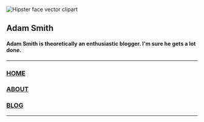![Hipster face vector clipart](hipster-face-bw-400x400.svg)
## Adam Smith
#### Adam Smith is theoretically an enthusiastic blogger. I'm sure he gets a lot done.

---

### [HOME](/)
### [ABOUT](about.html)
### [BLOG](blog/index.html)

---


